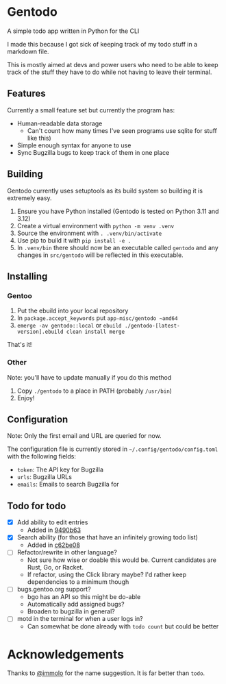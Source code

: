 # Gentodo

A simple todo app written in Python for the CLI

I made this because I got sick of keeping track of my todo stuff in a markdown 
file.

This is mostly aimed at devs and power users who need to be able to keep track
of the stuff they have to do while not having to leave their terminal.

## Features

Currently a small feature set but currently the program has:
- Human-readable data storage 
  - Can't count how many times I've seen programs use sqlite for stuff like this)
- Simple enough syntax for anyone to use
- Sync Bugzilla bugs to keep track of them in one place

## Building

Gentodo currently uses setuptools as its build system so building it is extremely easy.

1. Ensure you have Python installed (Gentodo is tested on Python 3.11 and 3.12)
2. Create a virtual environment with `python -m venv .venv`
3. Source the environment with `. .venv/bin/activate`
4. Use pip to build it with `pip install -e .`
5. In `.venv/bin` there should now be an executable called `gentodo` and any changes in `src/gentodo` will be reflected in this executable.

## Installing

### Gentoo

1. Put the ebuild into your local repository
2. In `package.accept_keywords` put `app-misc/gentodo ~amd64`
3. `emerge -av gentodo::local` or `ebuild ./gentodo-[latest-version].ebuild clean install merge`

That's it!

### Other

Note: you'll have to update manually if you do this method

1. Copy `./gentodo` to a place in PATH (probably `/usr/bin`)
2. Enjoy!

## Configuration

Note: Only the first email and URL are queried for now.

The configuration file is currently stored in `~/.config/gentodo/config.toml` with the following fields:

- `token`: The API key for Bugzilla
- `urls`: Bugzilla URLs
- `emails`: Emails to search Bugzilla for

## Todo for todo

- [x] Add ability to edit entries
  - Added in [9490b63](https://github.com/csfore/gentodo/commit/9490b63381a3f0ea7affca174d3b3eaf27bee64f)
- [x] Search ability (for those that have an infinitely growing todo list)
  - Added in [c62be08](https://github.com/csfore/gentodo/commit/9490b63381a3f0ea7affca174d3b3eaf27bee64f)
- [ ] Refactor/rewrite in other language? 
  - Not sure how wise or doable this would be. Current candidates are Rust, Go, or Racket.
  - If refactor, using the Click library maybe? I'd rather keep dependencies to a minimum though
- [ ] bugs.gentoo.org support?
  - bgo has an API so this might be do-able
  - Automatically add assigned bugs?
  - Broaden to bugzilla in general?
- [ ] motd in the terminal for when a user logs in?
  - Can somewhat be done already with `todo count` but could be better

# Acknowledgements

Thanks to [@immolo](https://github.com/immolo) for the name suggestion. It is far better than `todo`.
